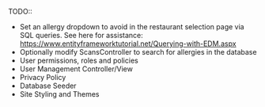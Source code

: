 TODO::
- Set an allergy dropdown to avoid in the restaurant selection page via SQL queries. See here for assistance: https://www.entityframeworktutorial.net/Querying-with-EDM.aspx
- Optionally modify ScansController to search for allergies in the database
- User permissions, roles and policies
- User Management Controller/View
- Privacy Policy
- Database Seeder
- Site Styling and Themes
